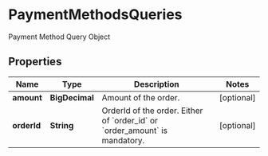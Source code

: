 

# PaymentMethodsQueries

Payment Method Query Object

## Properties

| Name | Type | Description | Notes |
|------------ | ------------- | ------------- | -------------|
|**amount** | **BigDecimal** | Amount of the order. |  [optional] |
|**orderId** | **String** | OrderId of the order. Either of &#x60;order_id&#x60; or &#x60;order_amount&#x60; is mandatory. |  [optional] |



